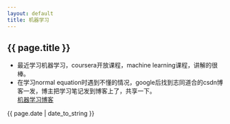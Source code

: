 ```yaml
---
layout: default
title: 机器学习
---
```


## {{ page.title }}  

- 最近学习机器学习，coursera开放课程，machine learning课程，讲解的很棒。  
- 在学习normal equation时遇到不懂的情况，google后找到志同道合的csdn博客一发，博主把学习笔记发到博客上了，共享一下。  
[机器学习博客](http://blog.csdn.net/abcjennifer/article/details/7700772)

{{ page.date | date_to_string }}